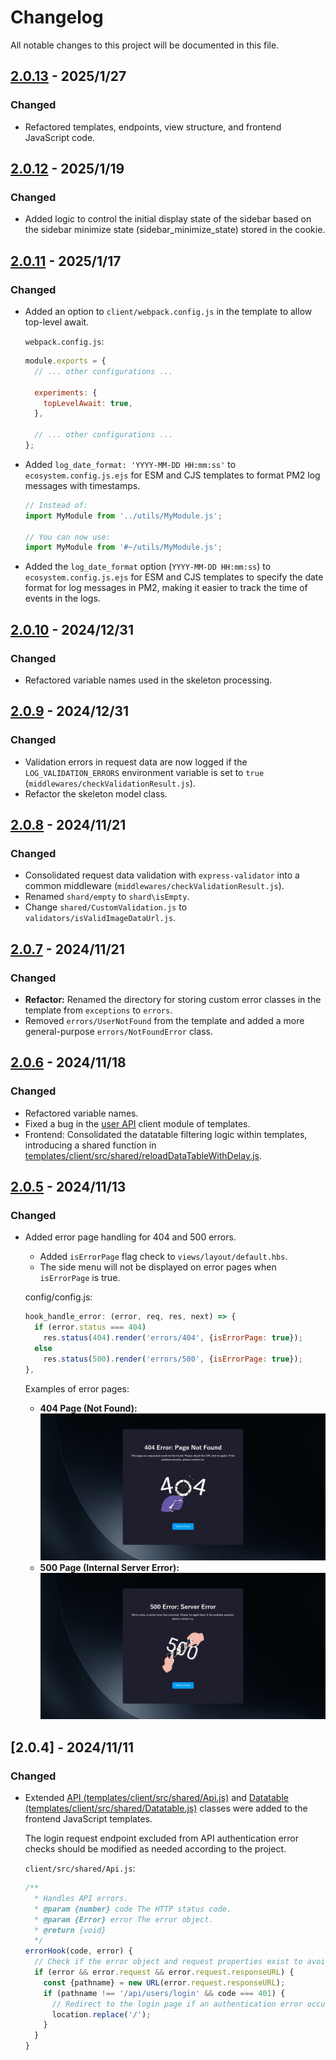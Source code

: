# Changelog
All notable changes to this project will be documented in this file.

<!-- ## [x.x.x] - TBD -->

## [2.0.13] - 2025/1/27
### Changed
- Refactored templates, endpoints, view structure, and frontend JavaScript code.

## [2.0.12] - 2025/1/19
### Changed
- Added logic to control the initial display state of the sidebar based on the sidebar minimize state (sidebar_minimize_state) stored in the cookie.

## [2.0.11] - 2025/1/17
### Changed
- Added an option to `client/webpack.config.js` in the template to allow top-level await.

    `webpack.config.js`:
    ```js
    module.exports = {
      // ... other configurations ...

      experiments: {
        topLevelAwait: true,
      },

      // ... other configurations ...
    };
    ```
- Added `log_date_format: 'YYYY-MM-DD HH:mm:ss'` to `ecosystem.config.js.ejs` for ESM and CJS templates to format PM2 log messages with timestamps.
    ```javascript
    // Instead of:
    import MyModule from '../utils/MyModule.js';

    // You can now use:
    import MyModule from '#~/utils/MyModule.js';
    ```
- Added the `log_date_format` option (`YYYY-MM-DD HH:mm:ss`) to `ecosystem.config.js.ejs` for ESM and CJS templates to specify the date format for log messages in PM2, making it easier to track the time of events in the logs. 

## [2.0.10] - 2024/12/31
### Changed
- Refactored variable names used in the skeleton processing.

## [2.0.9] - 2024/12/31
### Changed
- Validation errors in request data are now logged if the `LOG_VALIDATION_ERRORS` environment variable is set to `true` (`middlewares/checkValidationResult.js`).
- Refactor the skeleton model class.

## [2.0.8] - 2024/11/21
### Changed
- Consolidated request data validation with `express-validator` into a common middleware (`middlewares/checkValidationResult.js`).
- Renamed `shard/empty` to `shard\isEmpty`.
- Change `shared/CustomValidation.js` to `validators/isValidImageDataUrl.js`.

## [2.0.7] - 2024/11/21
### Changed
- **Refactor:** Renamed the directory for storing custom error classes in the template from `exceptions` to `errors`.
- Removed `errors/UserNotFound` from the template and added a more general-purpose `errors/NotFoundError` class.

## [2.0.6] - 2024/11/18
### Changed
- Refactored variable names.
- Fixed a bug in the [user API](templates/client/src/api/UserApi.js) client module of templates.
- Frontend: Consolidated the datatable filtering logic within templates, introducing a shared function in [templates/client/src/shared/reloadDataTableWithDelay.js](templates/client/src/shared/reloadDataTableWithDelay.js).

## [2.0.5] - 2024/11/13
### Changed
- Added error page handling for 404 and 500 errors.
    - Added `isErrorPage` flag check to `views/layout/default.hbs`.
    - The side menu will not be displayed on error pages when `isErrorPage` is true.

    config/config.js:
    ```js
    hook_handle_error: (error, req, res, next) => {
      if (error.status === 404)
        res.status(404).render('errors/404', {isErrorPage: true});
      else
        res.status(500).render('errors/500', {isErrorPage: true});
    },
    ```

    Examples of error pages:
    * **404 Page (Not Found):**
        ![404-error.jpeg](screencaps/404-error.jpeg)
    * **500 Page (Internal Server Error):**
        ![500-error.jpeg](screencaps/500-error.jpeg)

## [2.0.4] - 2024/11/11
### Changed
- Extended [API (templates/client/src/shared/Api.js)](templates/client/src/shared/Api.js) and [Datatable (templates/client/src/shared/Datatable.js)](templates/client/src/shared/Datatable.js) classes were added to the frontend JavaScript templates.

    The login request endpoint excluded from API authentication error checks should be modified as needed according to the project.

    `client/src/shared/Api.js`:

    ```js
    /**
      * Handles API errors.
      * @param {number} code The HTTP status code.
      * @param {Error} error The error object.
      * @return {void}
      */
    errorHook(code, error) {
      // Check if the error object and request properties exist to avoid runtime errors
      if (error && error.request && error.request.responseURL) {
        const {pathname} = new URL(error.request.responseURL);
        if (pathname !== '/api/users/login' && code === 401) {
          // Redirect to the login page if an authentication error occurs on a non-login request.
          location.replace('/');
        }
      }
    }
    ```

[2.0.5]: https://github.com/takuya-motoshima/express-sweet/compare/v2.0.4...v2.0.5
[2.0.6]: https://github.com/takuya-motoshima/express-sweet/compare/v2.0.5...v2.0.6
[2.0.7]: https://github.com/takuya-motoshima/express-sweet/compare/v2.0.6...v2.0.7
[2.0.8]: https://github.com/takuya-motoshima/express-sweet/compare/v2.0.7...v2.0.8
[2.0.9]: https://github.com/takuya-motoshima/express-sweet/compare/v2.0.8...v2.0.9
[2.0.10]: https://github.com/takuya-motoshima/express-sweet/compare/v2.0.9...v2.0.10
[2.0.11]: https://github.com/takuya-motoshima/express-sweet/compare/v2.0.10...v2.0.11
[2.0.12]: https://github.com/takuya-motoshima/express-sweet/compare/v2.0.11...v2.0.12
[2.0.13]: https://github.com/takuya-motoshima/express-sweet/compare/v2.0.12...v2.0.13